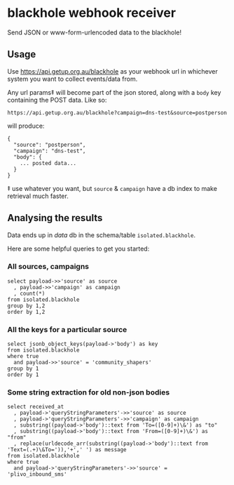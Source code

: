 # blackhole webhook receiver

Send JSON or www-form-urlencoded data to the blackhole!

## Usage

Use https://api.getup.org.au/blackhole as your webhook url in whichever system you want to collect events/data from.

Any url params‡ will become part of the json stored, along with a `body` key containing the POST data.  Like so:

`https://api.getup.org.au/blackhole?campaign=dns-test&source=postperson`

will produce:
```
{
  "source": "postperson",
  "campaign": "dns-test",
  "body": {
    ... posted data...
  }
}
```

‡ use whatever you want, but `source` & `campaign` have a db index to make retrieval much faster.

## Analysing the results

Data ends up in _data_ db in the schema/table `isolated.blackhole`.

Here are some helpful queries to get you started:

### All sources, campaigns
```
select payload->>'source' as source
  , payload->>'campaign' as campaign
  , count(*)
from isolated.blackhole
group by 1,2
order by 1,2
```

### All the keys for a particular source
```
select jsonb_object_keys(payload->'body') as key
from isolated.blackhole
where true
  and payload->>'source' = 'community_shapers'
group by 1
order by 1
```

### Some string extraction for old non-json bodies
```
select received_at
  , payload->'queryStringParameters'->>'source' as source
  , payload->'queryStringParameters'->>'campaign' as campaign
  , substring((payload->'body')::text from 'To=([0-9]+)\&') as "to"
  , substring((payload->'body')::text from 'From=([0-9]+)\&') as "from"
  , replace(urldecode_arr(substring((payload->'body')::text from 'Text=(.+)\&To=')),'+',' ') as message
from isolated.blackhole
where true
  and payload->'queryStringParameters'->>'source' = 'plivo_inbound_sms'
```
